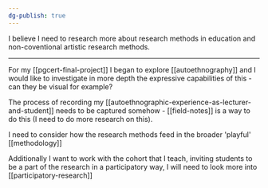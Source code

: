 ```yaml
---
dg-publish: true
---
```

I believe I need to research more about research methods in education and non-coventional artistic research methods.

---

For my [[pgcert-final-project]] I began to explore [[autoethnography]] and I would like to investigate in more depth the expressive capabilities of this - can they be visual for example? 

The process of recording my [[autoethnographic-experience-as-lecturer-and-student]] needs to be captured somehow - [[field-notes]] is a way to do this (I need to do more research on this).

I need to consider how the research methods feed in the broader 'playful' [[methodology]]

Additionally I want to work with the cohort that I teach, inviting students to be a part of the research in a participatory way, I will need to look more into [[participatory-research]]
